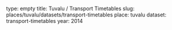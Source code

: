 type: empty
title: Tuvalu / Transport Timetables
slug: places/tuvalu/datasets/transport-timetables
place: tuvalu
dataset: transport-timetables
year: 2014
